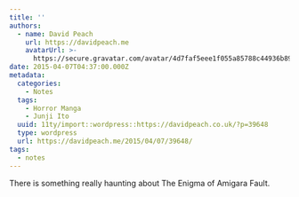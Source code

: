 ```yaml
---
title: ''
authors:
  - name: David Peach
    url: https://davidpeach.me
    avatarUrl: >-
      https://secure.gravatar.com/avatar/4d7faf5eee1f055a85788c44936b8995eaab6dfb004e7854ec747ccb272e91ee?s=96&d=mm&r=g
date: 2015-04-07T04:37:00.000Z
metadata:
  categories:
    - Notes
  tags:
    - Horror Manga
    - Junji Ito
  uuid: 11ty/import::wordpress::https://davidpeach.co.uk/?p=39648
  type: wordpress
  url: https://davidpeach.me/2015/04/07/39648/
tags:
  - notes
---
```

There is something really haunting about The Enigma of Amigara Fault.